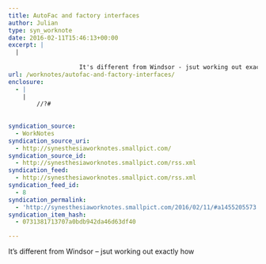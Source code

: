 ```yaml
---
title: AutoFac and factory interfaces
author: Julian
type: syn_worknote
date: 2016-02-11T15:46:13+00:00
excerpt: |
  |
    
    				It's different from Windsor - jsut working out exactly how
url: /worknotes/autofac-and-factory-interfaces/
enclosure:
  - |
    |
        //?#
        
        
syndication_source:
  - WorkNotes
syndication_source_uri:
  - http://synesthesiaworknotes.smallpict.com/
syndication_source_id:
  - http://synesthesiaworknotes.smallpict.com/rss.xml
syndication_feed:
  - http://synesthesiaworknotes.smallpict.com/rss.xml
syndication_feed_id:
  - 8
syndication_permalink:
  - 'http://synesthesiaworknotes.smallpict.com/2016/02/11/#a1455205573'
syndication_item_hash:
  - 0731381713707a0bdb942da46d63df40

---
```

It&#8217;s different from Windsor &#8211; jsut working out exactly how